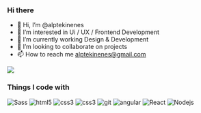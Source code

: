 ### Hi there 

- 👋 Hi, I’m @alptekinenes
- 👀 I’m interested in Ui / UX / Frontend Development
- 🌱 I’m currently working Design & Development
- 💞️ I’m looking to collaborate on projects
- 📫 How to reach me alptekinenes@gmail.com
<img style="pointer-events: none;" src="https://svgshare.com/i/ncY.svg"/>
<h3>Things I code with</h3>
<p>
 

  <img alt="Sass" src="https://img.shields.io/badge/-Sass-CC6699?style=flat-square&logo=sass&logoColor=white" />
  <img alt="html5" src="https://img.shields.io/badge/-HTML5-E34F26?style=flat-square&logo=html5&logoColor=white" />
   <img alt="css3" src="https://img.shields.io/badge/-CSS-0299F2?style=flat-square&logo=css3&logoColor=white" />
    <img alt="css3" src="https://img.shields.io/badge/-gulp-D34446?style=flat-square&logo=gulp&logoColor=white" />
  <img alt="git" src="https://img.shields.io/badge/-Git-F05032?style=flat-square&logo=git&logoColor=white" />

  <img alt="angular" src="https://img.shields.io/badge/-Angular-DD0031?style=flat-square&logo=angular&logoColor=white" />
 
 
   <img alt="React" src="https://img.shields.io/badge/-React-45b8d8?style=flat-square&logo=react&logoColor=white" />

  <img alt="Nodejs" src="https://img.shields.io/badge/-Nodejs-43853d?style=flat-square&logo=Node.js&logoColor=white" />
</p>

<!---
alptekinenes/alptekinenes is a ✨ special ✨ repository because its `README.md` (this file) appears on your GitHub profile.
You can click the Preview link to take a look at your changes.
--->
